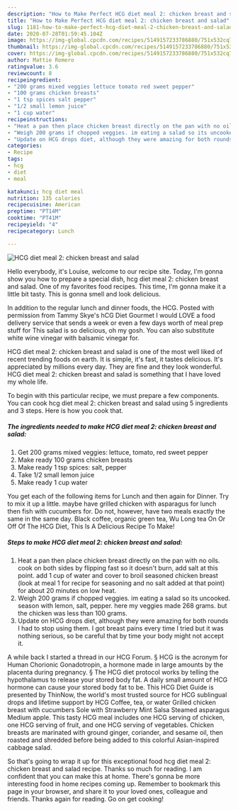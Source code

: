 ```yaml
---
description: "How to Make Perfect HCG diet meal 2: chicken breast and salad"
title: "How to Make Perfect HCG diet meal 2: chicken breast and salad"
slug: 1181-how-to-make-perfect-hcg-diet-meal-2-chicken-breast-and-salad
date: 2020-07-28T01:59:45.104Z
image: https://img-global.cpcdn.com/recipes/5149157233786880/751x532cq70/hcg-diet-meal-2-chicken-breast-and-salad-recipe-main-photo.jpg
thumbnail: https://img-global.cpcdn.com/recipes/5149157233786880/751x532cq70/hcg-diet-meal-2-chicken-breast-and-salad-recipe-main-photo.jpg
cover: https://img-global.cpcdn.com/recipes/5149157233786880/751x532cq70/hcg-diet-meal-2-chicken-breast-and-salad-recipe-main-photo.jpg
author: Mattie Romero
ratingvalue: 3.6
reviewcount: 8
recipeingredient:
- "200 grams mixed veggies lettuce tomato red sweet pepper"
- "100 grams chicken breasts"
- "1 tsp spices salt pepper"
- "1/2 small lemon juice"
- "1 cup water"
recipeinstructions:
- "Heat a pan then place chicken breast directly on the pan with no oils. cook on both sides by flipping fast so it doesn&#39;t burn, add salt at this point. add 1 cup of water and cover to broil seasoned chicken breast (look at meal 1 for recipe for seasoning and no salt added at that point) for about 20 minutes on low heat."
- "Weigh 200 grams if chopped veggies. im eating a salad so its uncooked. season with lemon, salt, pepper. here my veggies made 268 grams. but the chicken was less than 100 grams."
- "Update on HCG drops diet, although they were amazing for both rounds I had to stop using them. I got breast pains every time I tried but it was nothing serious, so be careful that by time your body might not accept it."
categories:
- Recipe
tags:
- hcg
- diet
- meal

katakunci: hcg diet meal 
nutrition: 135 calories
recipecuisine: American
preptime: "PT14M"
cooktime: "PT41M"
recipeyield: "4"
recipecategory: Lunch

---
```



![HCG diet meal 2: chicken breast and salad](https://img-global.cpcdn.com/recipes/5149157233786880/751x532cq70/hcg-diet-meal-2-chicken-breast-and-salad-recipe-main-photo.jpg)

Hello everybody, it's Louise, welcome to our recipe site. Today, I'm gonna show you how to prepare a special dish, hcg diet meal 2: chicken breast and salad. One of my favorites food recipes. This time, I'm gonna make it a little bit tasty. This is gonna smell and look delicious.

In addition to the regular lunch and dinner foods, the HCG. Posted with permission from Tammy Skye&#39;s hCG Diet Gourmet I would LOVE a food delivery service that sends a week or even a few days worth of meal prep stuff for This salad is so delicious, oh my gosh. You can also substitute white wine vinegar with balsamic vinegar for.

HCG diet meal 2: chicken breast and salad is one of the most well liked of recent trending foods on earth. It is simple, it's fast, it tastes delicious. It's appreciated by millions every day. They are fine and they look wonderful. HCG diet meal 2: chicken breast and salad is something that I have loved my whole life.


To begin with this particular recipe, we must prepare a few components. You can cook hcg diet meal 2: chicken breast and salad using 5 ingredients and 3 steps. Here is how you cook that.

<!--inarticleads1-->

##### The ingredients needed to make HCG diet meal 2: chicken breast and salad:

1. Get 200 grams mixed veggies: lettuce, tomato, red sweet pepper
1. Make ready 100 grams chicken breasts
1. Make ready 1 tsp spices: salt, pepper
1. Take 1/2 small lemon juice
1. Make ready 1 cup water


You get each of the following items for Lunch and then again for Dinner. Try to mix it up a little. maybe have grilled chicken with asparagus for lunch then fish with cucumbers for. Do not, however, have two meals exactly the same in the same day. Black coffee, organic green tea, Wu Long tea On Or Off Of The HCG Diet, This Is A Delicious Recipe To Make! 

<!--inarticleads2-->

##### Steps to make HCG diet meal 2: chicken breast and salad:

1. Heat a pan then place chicken breast directly on the pan with no oils. cook on both sides by flipping fast so it doesn&#39;t burn, add salt at this point. add 1 cup of water and cover to broil seasoned chicken breast (look at meal 1 for recipe for seasoning and no salt added at that point) for about 20 minutes on low heat.
1. Weigh 200 grams if chopped veggies. im eating a salad so its uncooked. season with lemon, salt, pepper. here my veggies made 268 grams. but the chicken was less than 100 grams.
1. Update on HCG drops diet, although they were amazing for both rounds I had to stop using them. I got breast pains every time I tried but it was nothing serious, so be careful that by time your body might not accept it.


A while back I started a thread in our HCG Forum. § HCG is the acronym for Human Chorionic Gonadotropin, a hormone made in large amounts by the placenta during pregnancy. § The HCG diet protocol works by telling the hypothalamus to release your stored body fat. A daily small amount of HCG hormone can cause your stored body fat to be. This HCG Diet Guide is presented by ThinNow, the world&#39;s most trusted source for HCG sublingual drops and lifetime support by HCG Coffee, tea, or water Grilled chicken breast with cucumbers Sole with Strawberry Mint Salsa Steamed asparagus Medium apple. This tasty HCG meal includes one HCG serving of chicken, one HCG serving of fruit, and one HCG serving of vegetables. Chicken breasts are marinated with ground ginger, coriander, and sesame oil, then roasted and shredded before being added to this colorful Asian-inspired cabbage salad. 

So that's going to wrap it up for this exceptional food hcg diet meal 2: chicken breast and salad recipe. Thanks so much for reading. I am confident that you can make this at home. There's gonna be more interesting food in home recipes coming up. Remember to bookmark this page in your browser, and share it to your loved ones, colleague and friends. Thanks again for reading. Go on get cooking!
